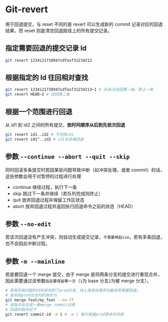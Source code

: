 # Git-revert

用于回退提交，与 reset 不同的是 revert 可以生成新的 commit 记录对应的回退结果，而 reset 则是清空回退路径上的所有提交记录。

## 指定需要回退的提交记录 Id

```sh
git revert 1234i21738947sdfasf31234213
```

## 根据指定的 Id 往回相对查找

```sh
git revert 1234i21738947sdfasf31234213~1 # 从该id往回第一条，即上一条
git revert HEAD~2 # 往回第二条
```

## 根据一个范围进行回退

从 id1 到 id2 之间的所有提交，**依时间顺序从后到先依次回退**

```sh
git revert id1..id2 # 不包括id1
git revert id1^..id2 # id1也会被回退
```

## 参数 `--continue --abort --quit --skip`

同时回滚多条提交时若因某些问题导致中断（如冲突处理，或者 commit）的话，这些参数会用于对暂停的过程进行处理

-   continue 继续过程，执行下一条
-   skip 跳过下一条并继续（若队列完成则终止）
-   quit 放弃回退过程并保留工作区状态
-   abort 放弃回退过程并返回执行回退命令之前的状态（HEAD）

## 参数 `--no-edit`

若该次回退没有产生冲突，则自动生成提交记录，`不需要唤起vim`，若有多条回退，也不会因此中断过程。

## 参数 `-m --mainline`

若是要回退一个 merge 提交，由于 merge 是将两条分支的提交进行重现合并，因此需要通过该参数`指定要保留哪一方`（`1`为 base 分支`2`为被 merge 分支）。

```sh
# 若我将有问题的代码发布到了prod分支，线上发现该需求功能异常需要回退。
# 发布到prod分支时的指令为
git merge feat/my_feat --no-ff
# 该指令会生成一条merge commit记录
# 回退的指令如下
git revert commit-id -m 1 # -m 1 表示保留prod原本的内容
```
